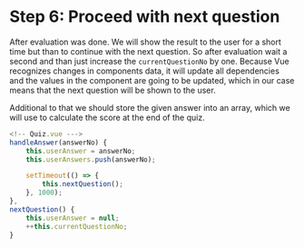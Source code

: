 # Step 6: Proceed with next question

After evaluation was done. We will show the result to the user for a short time but than to continue with the next question. So after evaluation wait a second and than just increase the `currentQuestionNo` by one. Because Vue recognizes changes in components data, it will update all dependencies and the values in the component are going to be updated, which in our case means that the next question will be shown to the user.

Additional to that we should store the given answer  into an array, which we will use to calculate the score at the end of the quiz.

```javascript
<!-- Quiz.vue --->
handleAnswer(answerNo) {
    this.userAnswer = answerNo;
    this.userAnswers.push(answerNo);

    setTimeout(() => {
        this.nextQuestion();
    }, 1000);
},
nextQuestion() {
    this.userAnswer = null;
    ++this.currentQuestionNo;
}
```
